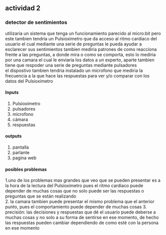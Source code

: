## actividad 2 

### detector de sentimientos 

utilizaria un sistema que tenga un funcionamiento parecido al micro:bit pero este tambien tendria un Pulsioxímetro que da acceso al ritmo cardíaco del usuario el cual mediante una serie de preguntas le pueda ayudar a esclarecer sus sentimientos
tambien mediria patrones de como reacciona frente a las preguntas, a donde mira o como se comporta, esto lo mediria por una camara el cual le enviaria los datos a un experto, aparte tambien tiene que respoder una serie de preguntas mediante pulsadores   
el dispostivo tambien tendria instalado un microfono que mediria la frecuencia a la que hace las respuestas para ver y/o comparar con los datos del Pulsioxímetro

#### Inputs 

1. Pulsioxímetro
2. pulsadores
3. microfono
4. cámara
5. respuestas

#### outputs

1. pantalla
2. parlante
3. pagina web

#### posibles problemas 

1.uno de los problemas mas grandes que veo que se pueden presentar es a la hora de la lectura del Pulsioxímetro pues el ritmo cardiaco puede depender de muchas cosas que no solo puede ser las respuestas o preguntas que se están realizando  
2. la camara tambien puede presentar el mismo problema que el anterior punto, pues el comportamiento puede depender de muchas cosas 
3. precisión: las decisiones y respuestas que dé el usuario puede deberse a muchas cosas y no solo a su forma de sentirse en ese momento, de hecho las respuestas pueden cambiar dependiendo de como esté con la persona en ese momento 

